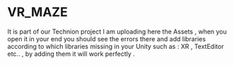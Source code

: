 # VR_MAZE
It is part of our Technion project 
I am uploading here the Assets , when you open it in your end you should see the errors there and add libraries according to which libraries missing in your Unity such as : XR ,  TextEditor etc..  , by adding them it will work perfectly . 

